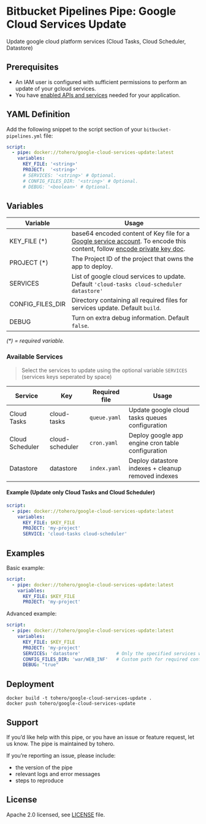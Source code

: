 # Bitbucket Pipelines Pipe: Google Cloud Services Update

Update google cloud platform services (Cloud Tasks, Cloud Scheduler, Datastore)

## Prerequisites

* An IAM user is configured with sufficient permissions to perform an update of your gcloud services.
* You have [enabled APIs and services](https://cloud.google.com/service-usage/docs/enable-disable) needed for your application.

## YAML Definition

Add the following snippet to the script section of your `bitbucket-pipelines.yml` file:

```yaml
script:
  - pipe: docker://tohero/google-cloud-services-update:latest
    variables:
      KEY_FILE: '<string>'
      PROJECT:  '<string>'
      # SERVICES: '<string>' # Optional.
      # CONFIG_FILES_DIR: '<string>' # Optional.
      # DEBUG: '<boolean>' # Optional.
```

## Variables

| Variable               | Usage                                                                                                                                                                        |
|------------------------|------------------------------------------------------------------------------------------------------------------------------------------------------------------------------|
| KEY_FILE (*)           | base64 encoded content of Key file for a [Google service account][Google service account]. To encode this content, follow [encode private key doc][encode-string-to-base64]. |
| PROJECT (*)            | The Project ID of the project that owns the app to deploy.                                                                                                                   |
| SERVICES               | List of google cloud services to update. Default `'cloud-tasks cloud-scheduler datastore'`                                                                                   |
| CONFIG_FILES_DIR       | Directory containing all required files for services update. Default `build`.                                                                                                |
| DEBUG                  | Turn on extra debug information. Default `false`.                                                                                                                            |

_(*) = required variable._

### Available Services

> Select the services to update using the optional variable `SERVICES` (services keys seperated by space)

| Service         | Key             | Required file | Usage                                              |
|-----------------|-----------------|---------------|----------------------------------------------------|
| Cloud Tasks     | cloud-tasks     | `queue.yaml`  | Update google cloud tasks queues configuration     |
| Cloud Scheduler | cloud-scheduler | `cron.yaml`   | Deploy google app engine cron table configuration  |
| Datastore       | datastore       | `index.yaml`  | Deploy datastore indexes + cleanup removed indexes |

#### Example (Update only Cloud Tasks and Cloud Scheduler)
```yaml
script:
  - pipe: docker://tohero/google-cloud-services-update:latest
    variables:
      KEY_FILE: $KEY_FILE
      PROJECT: 'my-project'
      SERVICE: 'cloud-tasks cloud-scheduler'
```

## Examples

Basic example:

```yaml
script:
  - pipe: docker://tohero/google-cloud-services-update:latest
    variables:
      KEY_FILE: $KEY_FILE
      PROJECT: 'my-project'
```

Advanced example:

```yaml
script:
  - pipe: docker://tohero/google-cloud-services-update:latest
    variables:
      KEY_FILE: $KEY_FILE
      PROJECT: 'my-project'
      SERVICES: 'datastore'             # Only the specified services will be updated
      CONFIG_FILES_DIR: 'war/WEB_INF'   # Custom path for required config files
      DEBUG: "true"
```

## Deployment
```shell
docker build -t tohero/google-cloud-services-update .
docker push tohero/google-cloud-services-update
``` 

## Support
If you’d like help with this pipe, or you have an issue or feature request, let us know.
The pipe is maintained by tohero.

If you’re reporting an issue, please include:

- the version of the pipe
- relevant logs and error messages
- steps to reproduce

## License
Apache 2.0 licensed, see [LICENSE](LICENSE.txt) file.

[encode-string-to-base64]: https://confluence.atlassian.com/bitbucket/use-ssh-keys-in-bitbucket-pipelines-847452940.html#UseSSHkeysinBitbucketPipelines-UsemultipleSSHkeysinyourpipeline
[gcloud components]: https://cloud.google.com/sdk/docs/components#additional_components
[Google service account]: https://cloud.google.com/iam/docs/creating-managing-service-account-keys
